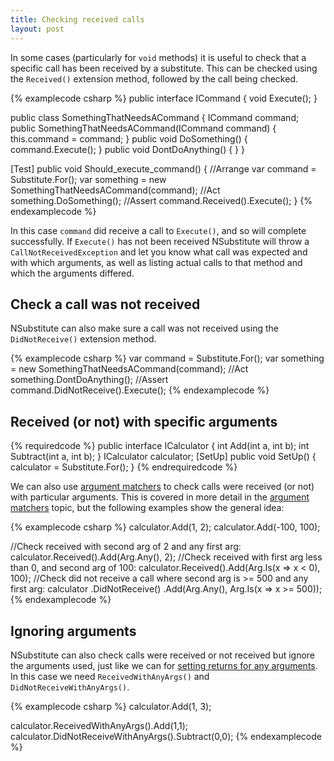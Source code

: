 ```yaml
---
title: Checking received calls
layout: post
---
```


In some cases (particularly for `void` methods) it is useful to check that a specific call has been received by a substitute. This can be checked using the `Received()` extension method, followed by the call being checked.

{% examplecode csharp %}
public interface ICommand {
    void Execute();
}

public class SomethingThatNeedsACommand {
    ICommand command;
    public SomethingThatNeedsACommand(ICommand command) { 
        this.command = command;
    }
    public void DoSomething() { command.Execute(); }
    public void DontDoAnything() { }
}

[Test]
public void Should_execute_command() {
    //Arrange
    var command = Substitute.For<ICommand>();
    var something = new SomethingThatNeedsACommand(command);
    //Act
    something.DoSomething();
    //Assert
    command.Received().Execute();
}
{% endexamplecode %}

In this case `command` did receive a call to `Execute()`, and so will complete successfully. If `Execute()` has not been received NSubstitute will throw a `CallNotReceivedException` and let you know what call was expected and with which arguments, as well as listing actual calls to that method and which the arguments differed.

## Check a call was not received
NSubstitute can also make sure a call was not received using the `DidNotReceive()` extension method.

{% examplecode csharp %}
var command = Substitute.For<ICommand>();
var something = new SomethingThatNeedsACommand(command);
//Act
something.DontDoAnything();
//Assert
command.DidNotReceive().Execute();
{% endexamplecode %}

## Received (or not) with specific arguments

{% requiredcode %}
public interface ICalculator {
    int Add(int a, int b);
    int Subtract(int a, int b);
}
ICalculator calculator;
[SetUp] public void SetUp() { calculator = Substitute.For<ICalculator>(); }
{% endrequiredcode %}

We can also use [argument matchers](/help/argument-matchers) to check calls were received (or not) with particular arguments. This is covered in more detail in the [argument matchers](/help/argument-matchers) topic, but the following examples show the general idea:

{% examplecode csharp %}
calculator.Add(1, 2);
calculator.Add(-100, 100);

//Check received with second arg of 2 and any first arg:
calculator.Received().Add(Arg.Any<int>(), 2);
//Check received with first arg less than 0, and second arg of 100:
calculator.Received().Add(Arg.Is<int>(x => x < 0), 100);
//Check did not receive a call where second arg is >= 500 and any first arg:
calculator
    .DidNotReceive()
    .Add(Arg.Any<int>(), Arg.Is<int>(x => x >= 500));
{% endexamplecode %}

## Ignoring arguments

NSubstitute can also check calls were received or not received but ignore the arguments used, just like we can for [setting returns for any arguments](/help/return-for-any-args). In this case we need `ReceivedWithAnyArgs()` and `DidNotReceiveWithAnyArgs()`.

{% examplecode csharp %}
calculator.Add(1, 3);

calculator.ReceivedWithAnyArgs().Add(1,1);
calculator.DidNotReceiveWithAnyArgs().Subtract(0,0);
{% endexamplecode %}



